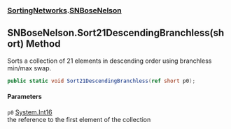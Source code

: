 ### [SortingNetworks](./SortingNetworks.md 'SortingNetworks').[SNBoseNelson](./SortingNetworks-SNBoseNelson.md 'SortingNetworks.SNBoseNelson')
## SNBoseNelson.Sort21DescendingBranchless(short) Method
Sorts a collection of 21 elements in descending order using branchless min/max swap.  
```csharp
public static void Sort21DescendingBranchless(ref short p0);
```
#### Parameters
<a name='SortingNetworks-SNBoseNelson-Sort21DescendingBranchless(short)-p0'></a>
`p0` [System.Int16](https://docs.microsoft.com/en-us/dotnet/api/System.Int16 'System.Int16')  
the reference to the first element of the collection  
  
